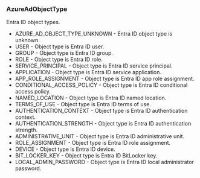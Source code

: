 ### AzureAdObjectType
Entra ID object types.

- AZURE_AD_OBJECT_TYPE_UNKNOWN - Entra ID object type is unknown.
- USER - Object type is Entra ID user.
- GROUP - Object type is Entra ID group.
- ROLE - Object type is Entra ID role.
- SERVICE_PRINCIPAL - Object type is Entra ID service principal.
- APPLICATION - Object type is Entra ID service application.
- APP_ROLE_ASSIGNMENT - Object type is Entra ID app role assignment.
- CONDITIONAL_ACCESS_POLICY - Object type is Entra ID conditional access policy.
- NAMED_LOCATION - Object type is Entra ID named location.
- TERMS_OF_USE - Object type is Entra ID terms of use.
- AUTHENTICATION_CONTEXT - Object type is Entra ID authentication context.
- AUTHENTICATION_STRENGTH - Object type is Entra ID authentication strength.
- ADMINISTRATIVE_UNIT - Object type is Entra ID administrative unit.
- ROLE_ASSIGNMENT - Object type is Entra ID role assignment.
- DEVICE - Object type is Entra ID device.
- BIT_LOCKER_KEY - Object type is Entra ID BitLocker key.
- LOCAL_ADMIN_PASSWORD - Object type is Entra ID local administrator password.
